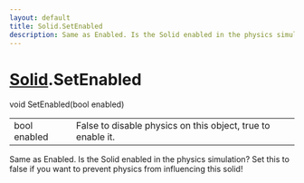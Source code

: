 ```yaml
---
layout: default
title: Solid.SetEnabled
description: Same as Enabled. Is the Solid enabled in the physics simulation? Set this to false if you want to prevent physics from influencing this solid!
---
```

# [Solid]({{site.url}}/Pages/Reference/Solid.html).SetEnabled

<div class='signature' markdown='1'>
void SetEnabled(bool enabled)
</div>

|  |  |
|--|--|
|bool enabled|False to disable physics on this object,              true to enable it.|

Same as Enabled. Is the Solid enabled in the physics
simulation? Set this to false if you want to prevent physics from
influencing this solid!



